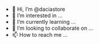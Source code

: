 - 👋 Hi, I’m @daciastore
- 👀 I’m interested in ...
- 🌱 I’m currently learning ...
- 💞️ I’m looking to collaborate on ...
- 📫 How to reach me ...

<!---
daciastore/daciastore is a ✨ special ✨ repository because its `README.md` (this file) appears on your GitHub profile.
You can click the Preview link to take a look at your changes.
--->
